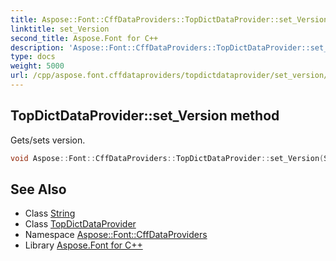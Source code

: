 ```yaml
---
title: Aspose::Font::CffDataProviders::TopDictDataProvider::set_Version method
linktitle: set_Version
second_title: Aspose.Font for C++
description: 'Aspose::Font::CffDataProviders::TopDictDataProvider::set_Version method. Gets/sets version in C++.'
type: docs
weight: 5000
url: /cpp/aspose.font.cffdataproviders/topdictdataprovider/set_version/
---
```

## TopDictDataProvider::set_Version method


Gets/sets version.

```cpp
void Aspose::Font::CffDataProviders::TopDictDataProvider::set_Version(System::String value)
```

## See Also

* Class [String](../../../system/string/)
* Class [TopDictDataProvider](../)
* Namespace [Aspose::Font::CffDataProviders](../../)
* Library [Aspose.Font for C++](../../../)

